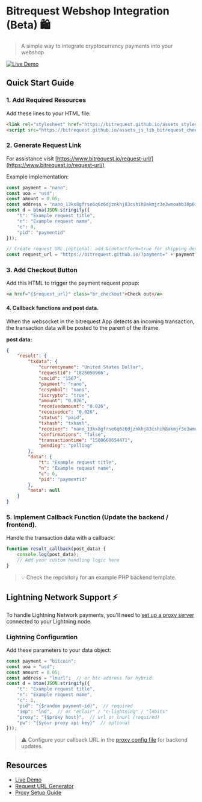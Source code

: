 # Bitrequest Webshop Integration (Beta) 🛍️

> A simple way to integrate cryptocurrency payments into your webshop

[![Live Demo](https://img.shields.io/badge/demo-live-success)](https://www.bitrequest.io/brewery/)

## Quick Start Guide

### 1. Add Required Resources

Add these lines to your HTML file:
```html
<link rel="stylesheet" href="https://bitrequest.github.io/assets_styles_lib_bitrequest.css"/>
<script src="https://bitrequest.github.io/assets_js_lib_bitrequest_checkout.js"></script>
```

### 2. Generate Request Link

For assistance visit [https://www.bitrequest.io/request-url/](https://www.bitrequest.io/request-url/)

Example implementation:
```javascript
const payment = "nano";
const uoa = "usd";
const amount = 0.05;
const address = "nano_13kx8gfrse6q6z6djznkhj83cshih8akmjr3e3wmoabb38p6immo4mho8359";
const d = btoa(JSON.stringify({
    "t": "Example request title",
    "n": "Example request name",
    "c": 0,
    "pid": "paymentid"
}));

// Create request URL (optional: add &contactform=true for shipping details)
const request_url = "https://bitrequest.github.io/?payment=" + payment + "&uoa=" + uoa + "&amount=" + amount + "&address=" + address + "&d=" + d;
```

### 3. Add Checkout Button

Add this HTML to trigger the payment request popup:
```html
<a href="{$request_url}" class="br_checkout">Check out</a>
```

#### 4. Callback functions and post data.  
When the websocket in the bitrequest App detects an incoming transaction, the transaction data will be posted to the parent of the iframe.

**post data:**

```json
{
    "result": {
        "txdata": {
            "currencyname": "United States Dollar",
            "requestid": "1826050966",
            "cmcid": "1567",
            "payment": "nano",
            "ccsymbol": "nano",
            "iscrypto": "true",
            "amount": "0.026",
            "receivedamount": "0.026",
            "receivedcc": "0.026",
            "status": "paid",
            "txhash": "txhash",
            "receiver": "nano_13kx8gfrse6q6z6djznkhj83cshih8akmjr3e3wmoabb38p6immo4mho8359",
            "confirmations": "false",
            "transactiontime": "1588660654471",
            "pending": "polling"
        },
        "data": {
            "t": "Example request title",
            "n": "Example request name",
            "c": 0,
            "pid": "paymentid"
        },
        "meta": null
    }
}
```

### 5. Implement Callback Function (Update the backend / frontend).

Handle the transaction data with a callback:
```javascript
function result_callback(post_data) {
    console.log(post_data);
    // Add your custom handling logic here
}
```

> 💡 Check the repository for an example PHP backend template.

## Lightning Network Support ⚡

To handle Lightning Network payments, you'll need to [set up a proxy server](https://github.com/bitrequest/bitrequest.github.io/tree/master/proxy) connected to your Lightning node.

### Lightning Configuration

Add these parameters to your data object:
```javascript
const payment = "bitcoin";
const uoa = "usd";
const amount = 0.05;
const address = "lnurl";  // or btc-address for hybrid
const d = btoa(JSON.stringify({
    "t": "Example request title",
    "n": "Example request name",
    "c": 1,
    "pid": "{$random payment-id}",  // required
    "imp": "lnd",  // or "eclair" / "c-lightning" / "lnbits"
    "proxy": "{$proxy host}",  // url or lnurl (required)
    "pw": "{$your proxy api key}"  // optional
}));
```

> ⚠️ Configure your callback URL in the [proxy config file](https://github.com/bitrequest/bitrequest.github.io/tree/master/proxy) for backend updates.

## Resources
- [Live Demo](https://www.bitrequest.io/brewery/)
- [Request URL Generator](https://www.bitrequest.io/request-url/)
- [Proxy Setup Guide](https://github.com/bitrequest/bitrequest.github.io/tree/master/proxy)